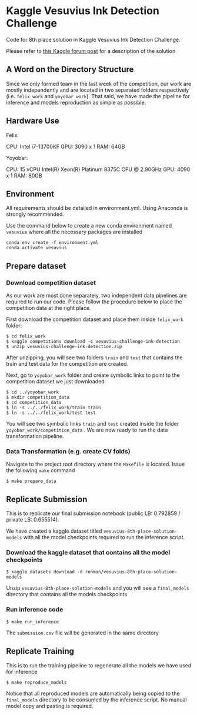 # Kaggle Vesuvius Ink Detection Challenge
Code for 8th place solution in Kaggle Vesuvius Ink Detection Challenge.

Please refer to [this Kaggle forum post](https://www.kaggle.com/competitions/vesuvius-challenge-ink-detection/discussion/417383) for a description of the solution

## A Word on the Directory Structure
Since we only formed team in the last week of the competition, our work are mostly independently and are located in two separated folders respectively (i.e. `felix_work` and `yoyobar_work`). That said, we have made the pipeline for inference and models reproduction as simple as possible.

## Hardware Use

Felix:

CPU: Intel i7-13700KF
GPU: 3090 x 1
RAM: 64GB

Yoyobar:

CPU: 15 vCPU Intel(R) Xeon(R) Platinum 8375C CPU @ 2.90GHz
GPU: 4090 x 1
RAM: 80GB

## Environment
All requirements should be detailed in environment.yml. Using Anaconda is strongly recommended.

Use the command below to create a new conda environment named `vesuvius` where all the necessary packages are installed
```
conda env create -f environment.yml
conda activate vesuvius
```

## Prepare dataset
### Download competition dataset
As our work are most done separately, two independent data pipelines are required to run our code. Please follow the procedure below to place the competition data at the right place.

First download the competition dataset and place them inside `felix_work` folder:
```
$ cd felix_work
$ kaggle competitions download -c vesuvius-challenge-ink-detection
$ unzip vesuvius-challenge-ink-detection.zip
```
After unzipping, you will see two folders `train` and `test` that contains the train and test data for the competition are created.

Next, go to `yoyobar_work` folder and create symbolic links to point to the competition dataset we just downloaded
```
$ cd ../yoyobar_work
$ mkdir competition_data
$ cd competition_data
$ ln -s ../../felix_work/train train
$ ln -s ../../felix_work/test test
```
You will see two symbolic links `train` and `test` created inside the folder `yoyobar_work/competition_data` . We are now ready to run the data transformation pipeline.


### Data Transformation (e.g. create CV folds)
Navigate to the project root directory where the `Makefile` is located. Issue the following `make` command
```
$ make prepare_data
```

## Replicate Submission
This is to replicate our final submission notebook (public LB: 0.792859 / private LB: 0.655514).

We have created a kaggle dataset titled `vesuvius-8th-place-solution-models` with all the model checkpoints required to run the inference script.

### Download the kaggle dataset that contains all the model checkpoints
```
$ kaggle datasets download -d renman/vesuvius-8th-place-solution-models
```
Unzip `vesuvius-8th-place-solution-models` and you will see a `final_models` directory that contains all the models checkpoints

### Run inference code
```
$ make run_inference
```
The `submission.csv` file will be generated in the same directory

## Replicate Training
This is to run the training pipeline to regenerate all the models we have used for inference
```
$ make reproduce_models
```
Notice that all reproduced models are automatically being copied to the `final_models` directory to be consumed by the inference script. No manual model copy and pasting is required.
